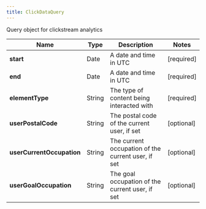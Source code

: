 ```yaml
---
title: ClickDataQuery
---
```




Query object for clickstream analytics

| Name | Type | Description | Notes |
|------------ | ------------- | ------------- | -------------|
| **start** | Date | A date and time in UTC | [required]  |
| **end** | Date | A date and time in UTC | [required]  |
| **elementType** | String | The type of content being interacted with | [required]  |
| **userPostalCode** | String | The postal code of the current user, if set | [optional]  |
| **userCurrentOccupation** | String | The current occupation of the current user, if set | [optional]  |
| **userGoalOccupation** | String | The goal occupation of the current user, if set | [optional]  |
